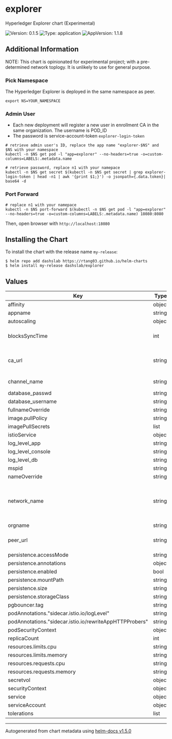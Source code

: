 # explorer

Hyperledger Explorer chart (Experimental)

![Version: 0.1.5](https://img.shields.io/badge/Version-0.1.5-informational?style=flat-square) ![Type: application](https://img.shields.io/badge/Type-application-informational?style=flat-square) ![AppVersion: 1.1.8](https://img.shields.io/badge/AppVersion-1.1.8-informational?style=flat-square)

## Additional Information

NOTE: This chart is opinionated for experimental project; with a pre-determined network toplogy. It is unlikely to use for general purpose.

### Pick Namespace

The Hyperledger Explorer is deployed in the same namespace as peer.

```shell
export NS=YOUR_NAMESPACE
```

### Admin User
- Each new deployment will register a new user in enrollment CA in the same organization. The username is POD_ID
- The password is service-account-token `explorer-login-token`

```shell
# retrieve admin user's ID, replace the app name "explorer-$NS" and $NS with your namespace
kubectl -n $NS get pod -l "app=explorer" --no-headers=true -o=custom-columns=LABELS:.metadata.name

# retrieve password, replace n1 with your namepace
kubectl -n $NS get secret $(kubectl -n $NS get secret | grep explorer-login-token | head -n1 | awk '{print $1;}') -o jsonpath={.data.token}| base64 -d
```

### Port Forward

```shell
# replace n1 with your namepace
kubectl -n $NS port-forward $(kubectl -n $NS get pod -l "app=explorer" --no-headers=true -o=custom-columns=LABELS:.metadata.name) 18080:8080
```

Then, open browser with `http://localhost:18080`

## Installing the Chart

To install the chart with the release name `my-release`:

```console
$ helm repo add dashslab https://rtang03.github.io/helm-charts
$ helm install my-release dashslab/explorer
```

## Values

| Key | Type | Default | Description |
|-----|------|---------|-------------|
| affinity | object | internal value | Fixture |
| appname | string | internal value | Fixture |
| autoscaling | object | internal value | Fixture |
| blocksSyncTime | int | `5` | sync interval by minute |
| ca_url | string | `"https://enrollment-ca-ORGNAME:7054"` | url of CA server (istio VS or k8s service) |
| channel_name | string | `"cdi-testnet"` | Channel name |
| database_passwd | string | `"DATABASE_PASSWORD"` |  |
| database_username | string | `"DATABASE_USERNAME"` |  |
| fullnameOverride | string | internal value | Fixture |
| image.pullPolicy | string | internal value | Fixture |
| imagePullSecrets | list | internal value | Fixture |
| istioService | object | internal value | Fixture |
| log_level_app | string | `"info"` | info | debug |
| log_level_console | string | `"info"` | info | debug |
| log_level_db | string | `"info"` | info | debug |
| mspid | string | `"MSPID"` | MSP ID |
| nameOverride | string | internal value | Fixture |
| network_name | string | `"cdi_testnet"` | network name for use in Explorer only, can be any name |
| orgname | string | `"ORGNAME"` |  |
| peer_url | string | `"grpcs://peer0-ORGNAME.cdi.testnet:7051"` | url for addressable peer |
| persistence.accessMode | string | internal value | Fixture |
| persistence.annotations | object | internal value | Fixture |
| persistence.enabled | bool | internal value | Fixture |
| persistence.mountPath | string | internal value | Fixture |
| persistence.size | string | `"1Gi"` |  |
| persistence.storageClass | string | internal value | Fixture |
| pgbouncer.tag | string | `"1.15.0"` |  |
| podAnnotations."sidecar.istio.io/logLevel" | string | `"warning"` | trace|debug|info|warning|error|critical|off |
| podAnnotations."sidecar.istio.io/rewriteAppHTTPProbers" | string | internal value | Fixture |
| podSecurityContext | object | `{}` |  |
| replicaCount | int | internal value | Fixture |
| resources.limits.cpu | string | `"200m"` |  |
| resources.limits.memory | string | `"256Mi"` |  |
| resources.requests.cpu | string | `"100m"` |  |
| resources.requests.memory | string | `"150Mi"` |  |
| secretvol | object | internal value | Fixture |
| securityContext | object | `{}` |  |
| service | object | internal value | Fixture |
| serviceAccount | object | internal value | Fixture |
| tolerations | list | internal value | Fixture |

----------------------------------------------
Autogenerated from chart metadata using [helm-docs v1.5.0](https://github.com/norwoodj/helm-docs/releases/v1.5.0)
